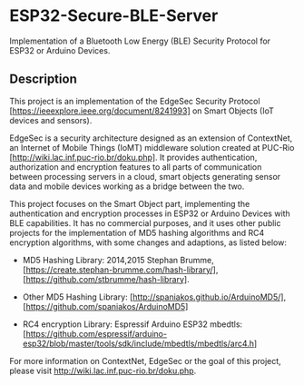 # ESP32-Secure-BLE-Server
Implementation of a Bluetooth Low Energy (BLE) Security Protocol for ESP32 or Arduino Devices.

## Description
This project is an implementation of the EdgeSec Security Protocol [https://ieeexplore.ieee.org/document/8241993] on Smart Objects (IoT devices and sensors).

EdgeSec is a security architecture designed as an extension of ContextNet, an Internet of Mobile Things (IoMT) middleware solution created at PUC-Rio [http://wiki.lac.inf.puc-rio.br/doku.php].
It provides authentication, authorization and encryption features to all parts of communication between processing servers in a cloud, smart objects generating sensor data and mobile devices working as a bridge between the two.

This project focuses on the Smart Object part, implementing the authentication and encryption processes in ESP32 or Arduino Devices with BLE capabilities. It has no commercial purposes, and it uses other public projects for the implementation of MD5 hashing algorithms and RC4 encryption algorithms, with some changes and adaptions, as listed below:

* MD5 Hashing Library: 2014,2015 Stephan Brumme, [https://create.stephan-brumme.com/hash-library/], [https://github.com/stbrumme/hash-library].

* Other MD5 Hashing Library: [http://spaniakos.github.io/ArduinoMD5/], [https://github.com/spaniakos/ArduinoMD5]

* RC4 encryption Library: Espressif Arduino ESP32 mbedtls: [https://github.com/espressif/arduino-esp32/blob/master/tools/sdk/include/mbedtls/mbedtls/arc4.h]


For more information on ContextNet, EdgeSec or the goal of this project, please visit http://wiki.lac.inf.puc-rio.br/doku.php.


